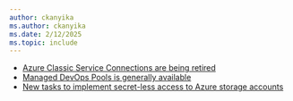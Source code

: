 ```yaml
---
author: ckanyika
ms.author: ckanyika
ms.date: 2/12/2025
ms.topic: include
---
```


- [Azure Classic Service Connections are being retired](#azure-classic-service-connections-are-being-retired)
- [Managed DevOps Pools is generally available](#managed-devops-pools-is-generally-available)
- [New tasks to implement secret-less access to Azure storage accounts](#new-tasks-to-implement-secret-less-access-to-azure-storage-accounts)